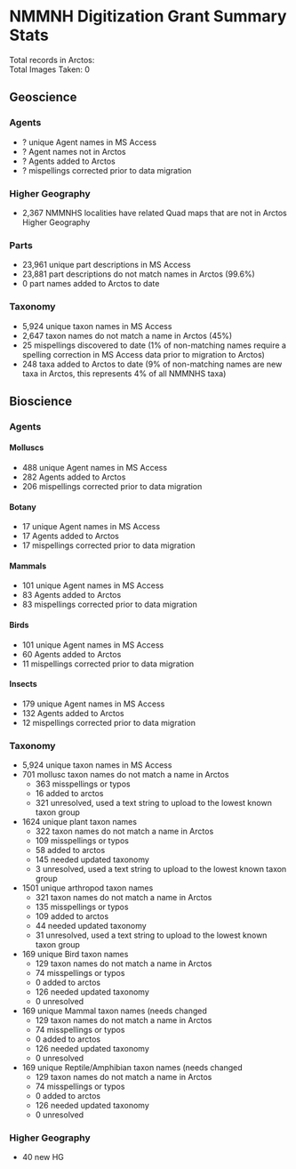 # NMMNH Digitization Grant Summary Stats

Total records in Arctos:  
Total Images Taken: 0

## Geoscience
### Agents
 - ? unique Agent names in MS Access
 - ? Agent names not in Arctos
 - ? Agents added to Arctos
 - ? mispellings corrected prior to data migration

### Higher Geography
 - 2,367 NMMNHS localities have related Quad maps that are not in Arctos Higher Geography
 
### Parts
 - 23,961 unique part descriptions in MS Access
 - 23,881 part descriptions do not match names in Arctos (99.6%)
 - 0 part names added to Arctos to date
 
 ### Taxonomy
 - 5,924 unique taxon names in MS Access
 - 2,647 taxon names do not match a name in Arctos (45%)
 - 25 mispellings discovered to date (1% of non-matching names require a spelling correction in MS Access data prior to migration to Arctos)
 - 248 taxa added to Arctos to date (9% of non-matching names are new taxa in Arctos, this represents 4% of all NMMNHS taxa) 
 
## Bioscience
### Agents

#### Molluscs
 - 488 unique Agent names in MS Access
 - 282 Agents added to Arctos
 - 206 mispellings corrected prior to data migration
#### Botany
 - 17 unique Agent names in MS Access
 - 17 Agents added to Arctos
 - 17 mispellings corrected prior to data migration
#### Mammals
 - 101 unique Agent names in MS Access
 - 83 Agents added to Arctos
 - 83 mispellings corrected prior to data migration
#### Birds
 - 101 unique Agent names in MS Access
 - 60 Agents added to Arctos
 - 11 mispellings corrected prior to data migration
#### Insects
 - 179 unique Agent names in MS Access
 - 132 Agents added to Arctos
 - 12 mispellings corrected prior to data migration
 
### Taxonomy
- 5,924 unique taxon names in MS Access
- 701 mollusc taxon names do not match a name in Arctos
  - 363 misspellings or typos
  - 16 added to arctos
  - 321 unresolved, used a text string to upload to the lowest known taxon group
- 1624 unique plant taxon names
  - 322 taxon names do not match a name in Arctos
  - 109 misspellings or typos
  - 58 added to arctos
  - 145 needed updated taxonomy
  - 3 unresolved, used a text string to upload to the lowest known taxon group
- 1501 unique arthropod taxon names
  - 321 taxon names do not match a name in Arctos
  - 135 misspellings or typos
  - 109 added to arctos
  - 44 needed updated taxonomy
  - 31 unresolved, used a text string to upload to the lowest known taxon group
- 169 unique Bird taxon names
  - 129 taxon names do not match a name in Arctos
  - 74 misspellings or typos
  - 0 added to arctos
  - 126 needed updated taxonomy
  - 0 unresolved
- 169 unique Mammal taxon names (needs changed
  - 129 taxon names do not match a name in Arctos
  - 74 misspellings or typos
  - 0 added to arctos
  - 126 needed updated taxonomy
  - 0 unresolved
- 169 unique Reptile/Amphibian taxon names (needs changed
  - 129 taxon names do not match a name in Arctos
  - 74 misspellings or typos
  - 0 added to arctos
  - 126 needed updated taxonomy
  - 0 unresolved
  
### Higher Geography
 - 40 new HG

